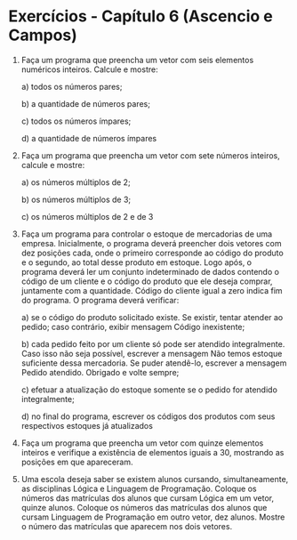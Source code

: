 # Exercícios - Capítulo 6 (Ascencio e Campos)

1. Faça um programa que preencha um vetor com seis elementos numéricos inteiros. Calcule e mostre:

    a) todos os números pares;

    b) a quantidade de números pares;

    c) todos os números ímpares;

    d) a quantidade de números ímpares

2. Faça um programa que preencha um vetor com sete números inteiros, calcule e mostre:

    a) os números múltiplos de 2;

    b) os números múltiplos de 3;

    c) os números múltiplos de 2 e de 3

3. Faça um programa para controlar o estoque de mercadorias de uma empresa. Inicialmente, o programa deverá preencher dois vetores com dez posições cada, onde o primeiro corresponde ao código do produto e o segundo, ao total desse produto em estoque. Logo após, o programa deverá ler um conjunto indeterminado de dados contendo o código de um cliente e o código do produto que ele deseja comprar, juntamente com a quantidade. Código do cliente igual a zero indica fim do programa. O programa deverá verificar:

    a) se o código do produto solicitado existe. Se existir, tentar atender ao pedido; caso contrário, exibir mensagem Código inexistente;

    b) cada pedido feito por um cliente só pode ser atendido integralmente. Caso isso não seja possível, escrever a mensagem Não temos estoque suficiente dessa mercadoria. Se puder atendê-lo, escrever a mensagem Pedido atendido. Obrigado e volte sempre;

    c) efetuar a atualização do estoque somente se o pedido for atendido integralmente;

    d) no final do programa, escrever os códigos dos produtos com seus respectivos estoques já atualizados

4. Faça um programa que preencha um vetor com quinze elementos inteiros e verifique a existência de elementos iguais a 30, mostrando as posições em que apareceram.

5. Uma escola deseja saber se existem alunos cursando, simultaneamente, as disciplinas Lógica e Linguagem de Programação. Coloque os números das matrículas dos alunos que cursam Lógica em um vetor, quinze alunos. Coloque os números das matrículas dos alunos que cursam Linguagem de Programação em outro vetor, dez alunos. Mostre o número das matrículas que aparecem nos dois vetores.
